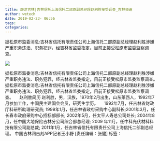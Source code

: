 ```yaml
---
title: 廉洁吉林|吉林信托上海信托二部原副总经理赵利胜接受调查_吉林频道
author: wetech
date: 2019-02-23- 06:56
tags: 
categories: 
---
```

据松原市监委消息:吉林省信托有限责任公司上海信托二部原副总经理赵利胜涉嫌严重职务违法、职务犯罪，经吉林省监委指定，目前正接受松原市监委监察调查。    
<!-- more -->
                
<img align="center" border="0" src="http://p2.ifengimg.com/a/2016/0810/204c433878d5cf9size1_w16_h16.png" />
                
            
据松原市监委消息:吉林省信托有限责任公司上海信托二部原副总经理赵利胜涉嫌严重职务违法、职务犯罪，经吉林省监委指定，目前正接受松原市监委监察调查。  
据松原市监委消息:吉林省信托有限责任公司上海信托二部原副总经理赵利胜涉嫌严重职务违法、职务犯罪，经吉林省监委指定，目前正接受松原市监委监察调查。    
赵利胜简历
赵利胜，男，汉族，1970年2月出生，山东莱西人，1992年7月参加工作，中国民主建国会会员，研究生学历。    
1992年7月，任吉林省财政厅科研所助理研究员; 1999年1月，任吉林省政府采购中心副科长;2001年3月，任长春市政府采购中心招标部部长; 2002年5月，任太平人寿总公司处长; 2004年8月，任中国大地保险吉林分公司综合部总经理; 2009 年11月，任中科光伏材料科技有限公司副总裁; 2011年1月，任吉林省信托有限责任公司上海信托二部副总经理。
中国吉林网吉刻APP记者王小野
[责任编辑：张健]
标签：
 
 
 
             
